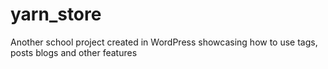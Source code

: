 # yarn_store
Another school project created in WordPress showcasing how to use tags, posts blogs and other features
